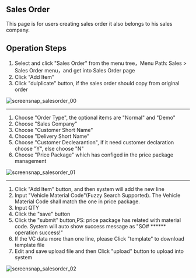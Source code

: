 ## Sales Order

This page is for users creating sales order it also belongs to his sales company.

## Operation Steps

1. Select and click "Sales Order" from the menu tree，Menu Path: Sales > Sales Order menu，and get into Sales Order page
2. Click "Add Item"
3. Click "dulplicate" button, if the sales order should copy from original order

![screensnap_salesorder_00](https://github.com/grantpanda/gitbook_ArbeitBuch/raw/master/.gitbook/assets/screensnap_salesorder_00.jpg)

---

1. Choose "Order Type", the optional items are "Normal" and "Demo"
2. Choose "Sales Company"
3. Choose "Customer Short Name"
4. Choose "Delivery Short Name"
5. Choose "Customer Declearantion", if it need customer declaration choose "Y", else choose "N"
6. Choose "Price Package" which has configed in the price package management
 
![screensnap_salesorder_01](https://github.com/grantpanda/gitbook_ArbeitBuch/raw/master/.gitbook/assets/screensnap_salesorder_01.jpg)

---

1. Click "Add Item" button, and then system will add the new line
2. Input "Vehicle Material Code"(Fuzzy Search Supported). The Vehicle Material Code shall match the one in price package.
3. Input QTY
4. Click the "save" button
5. Click the "submit" button,PS: price package has related with material code. System will auto show success message as "SO# ****** operation success!"
6. If the VC data more than one line, please Click "template" to download template file
7. Edit and save upload file and then Click "upload" button to upload into system

![screensnap_salesorder_02](https://github.com/grantpanda/gitbook_ArbeitBuch/raw/master/.gitbook/assets/screensnap_salesorder_02.jpg)